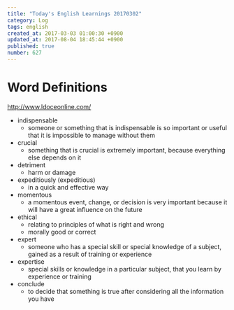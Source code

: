 ```yaml
---
title: "Today's English Learnings 20170302"
category: Log
tags: english
created_at: 2017-03-03 01:00:30 +0900
updated_at: 2017-08-04 18:45:44 +0900
published: true
number: 627
---
```


# Word Definitions
http://www.ldoceonline.com/

* indispensable
    * someone or something that is indispensable is so important or useful that it is impossible to manage without them
* crucial
    * something that is crucial is extremely important, because everything else depends on it
* detriment
    * harm or damage
* expeditiously (expeditious)
    * in a quick and effective way
* momentous
    * a momentous event, change, or decision is very important because it will have a great influence on the future
* ethical
    * relating to principles of what is right and wrong
    * morally good or correct
* expert
    * someone who has a special skill or special knowledge of a subject, gained as a result of training or experience
* expertise
    * special skills or knowledge in a particular subject, that you learn by experience or training
* conclude
    * to decide that something is true after considering all the information you have

